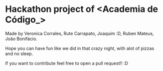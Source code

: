 # Hackathon project of <Academia de Código_>

Made by Veronica Corrales,
Rute Carrapato,
Joaquim :D,
Ruben Mateus,
João Bonifácio.

Hope you can have fun like we did in that crazy night, with alot of pizzas and no sleep.

If you want to contribute feel free to open a pull request!! :D

